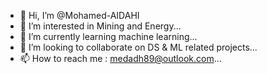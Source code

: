 - 👋 Hi, I’m @Mohamed-AIDAHI
- 👀 I’m interested in Mining and Energy...
- 🌱 I’m currently learning machine learning...
- 💞️ I’m looking to collaborate on DS & ML related projects...
- 📫 How to reach me : medadh89@outlook.com...

<!---
Mohamed-AIDAHI/Mohamed-AIDAHI is a ✨ special ✨ repository because its `README.md` (this file) appears on your GitHub profile.
You can click the Preview link to take a look at your changes.
--->
